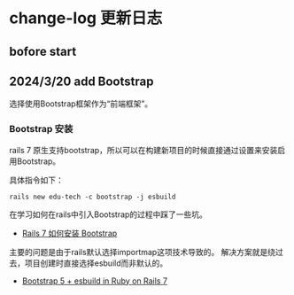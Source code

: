 # change-log 更新日志

## bofore start

## 2024/3/20 add Bootstrap

选择使用Bootstrap框架作为“前端框架”。

### Bootstrap 安装

rails 7 原生支持bootstrap，所以可以在构建新项目的时候直接通过设置来安装启用Bootstrap。

具体指令如下：

```
rails new edu-tech -c bootstrap -j esbuild
```

在学习如何在rails中引入Bootstrap的过程中踩了一些坑。

- [Rails 7 如何安装 Bootstrap](https://www.bilibili.com/video/BV1w84y1p7eq)

主要的问题是由于rails默认选择importmap这项技术导致的。
解决方案就是绕过去，项目创建时直接选择esbuild而非默认的。

- [Bootstrap 5 + esbuild in Ruby on Rails 7](https://www.youtube.com/watch?v=jyqjecyCv3A)


